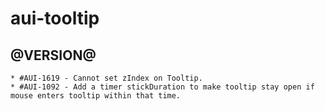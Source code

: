 aui-tooltip
========

@VERSION@
------

	* #AUI-1619 - Cannot set zIndex on Tooltip.
	* #AUI-1092 - Add a timer stickDuration to make tooltip stay open if mouse enters tooltip within that time.
